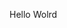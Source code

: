 Hello Wolrd















































































































































































































































































































































































































































































































































































































































































































































































































































































































































































































































































































































































































































































































































































































































































































































































































































































































































































































































































































































































































































































































































































































































































































































































































































































































































































































































































































































































































































































































































































































































































































































































































































































































































































































































































































































































































































































































































































































































































































































































































































































